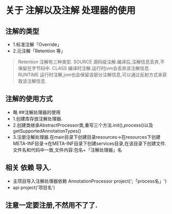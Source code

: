 # 关于 注解以及注解 处理器的使用
## 注解的类型
- 1.标准注解「Override」
- 2.元注解「Retention 等」
> Retention 注解有三种类型.
>SOURCE 源码级注解.编译后,注解信息丢弃,不保留在字节码中.
>CLASS 编译时注解.运行时jvm会丢弃该注解信息.
>RUNTIME 运行时注解,jvm也会保留该部分注解信息,可以通过反射方式来获取该注解信息.
## 注解的使用方式
- 略
##注解处理器的使用
- 1.创建库存放注解处理器.
- 2.创建类继承AbstractProcessor类,重写三个方法.init(),process()以及getSupportedAnnotationTypes()
- 3.注册注解处理器.在main目录下创建目录resources->在resources下创建META-INF目录->在META-INF目录下创建services目录,在该目录下创建文件.文件名和代码中一致,文件内容:包名+「注解处理器」名
## 相关 依赖 导入.
- 主项目导入注解处理器依赖 AnnotationProcessor project(';「process名」')
- api project('项目名')
## 注意一定要注册,不然用不了了.
